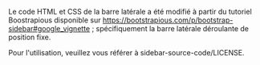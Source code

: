 Le code HTML et CSS de la barre latérale a été modifié à partir du tutoriel Boostrapious disponible sur https://bootstrapious.com/p/bootstrap-sidebar#google_vignette ;
spécifiquement la barre latérale déroulante de position fixe.

Pour l'utilisation, veuillez vous référer à sidebar-source-code/LICENSE.
